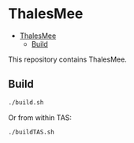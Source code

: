 # ThalesMee

- [ThalesMee](#thalesmee)
  - [Build](#build)

This repository contains ThalesMee.


## Build

```sh
./build.sh
```

Or from within TAS:

```sh
./buildTAS.sh
```
